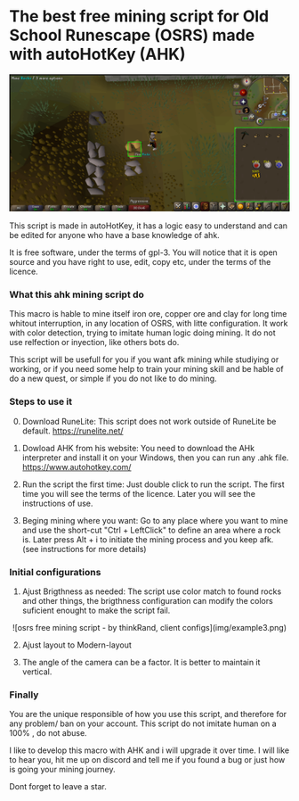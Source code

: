 # The best free mining script for Old School Runescape (OSRS) made with autoHotKey (AHK)

![osrs free mining script - by thinkRand, mining Clay](img/example1.png)

This script is made in autoHotKey, it has a logic easy to understand and can be edited for anyone who have a base knowledge of ahk.

It is free software, under the terms of gpl-3. You will notice that it is open source and you have right to use, edit, copy etc, under the terms of the licence.	

### What this ahk mining script do

This macro is hable to mine itself iron ore, copper ore and clay for long time whitout interruption, in any location of OSRS, with litte configuration. It work with color detection, trying to imitate human logic doing mining. It do not use relfection or inyection, like others bots do. 

This script will be usefull for you if you want afk mining while studiying or working, or if you need some help to train your mining skill and be hable of do a new quest, or simple if you do not like to do mining.

### Steps to use it

0. Download RuneLite: 
	This script does not work outside of RuneLite be default. https://runelite.net/
	
1. Dowload AHK from his website:
	You need to download the AHk interpreter and install it on your Windows, then you can run any .ahk file. https://www.autohotkey.com/
	
2. Run the script the first time:
	Just double click to run the script. The first time you will see the terms of the licence. Later you will see the instructions of use. 

3. Beging mining where you want:
	Go to any place where you want to mine and use the short-cut "Ctrl + LeftClick" to define an area where a rock is. Later press Alt + i to initiate the mining process and you keep afk. (see instructions for more details)

### Initial configurations

1. Ajust Brigthness as needed:
	The script use color match to found rocks and other things, the brigthness configuration can modify the colors suficient enought to make the script fail.
<center> 
	![osrs free mining script - by thinkRand, client configs](img/example3.png) 
</center>

2. Ajust layout to Modern-layout


3. The angle of the camera can be a factor. It is better to maintain it vertical.


### Finally
You are the unique responsible of how you use this script, and therefore for any problem/ ban on your account. This script do not imitate human on a 100% , do not abuse.

I like to develop this macro with AHK and i will upgrade it over time. I will like to hear you, hit me up on discord and tell me if you found a bug or just how is going your mining journey.

Dont forget to leave a star.

